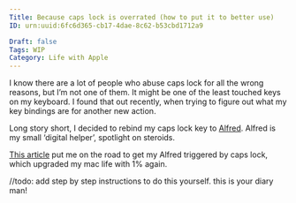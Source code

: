 ```yaml
---
Title: Because caps lock is overrated (how to put it to better use)
ID: urn:uuid:6fc6d365-cb17-4dae-8c62-b53cbd1712a9

Draft: false
Tags: WIP
Category: Life with Apple
---
```


I know there are a lot of people who abuse caps lock for all the wrong reasons, but I’m not one of them. It might be one of the least touched keys on my keyboard. I found that out recently, when trying to figure out what my key bindings are for another new action.

Long story short, I decided to rebind my caps lock key to [Alfred](https://www.alfredapp.com). Alfred is my small ‘digital helper’,  spotlight on steroids.

[This article](http://www.michael1e.com/mapping-caps-lock-to-alfred/) put me on the road to get my Alfred triggered by caps lock, which upgraded my mac life with 1% again.

//todo: add step by step instructions to do this yourself. this is your diary man!